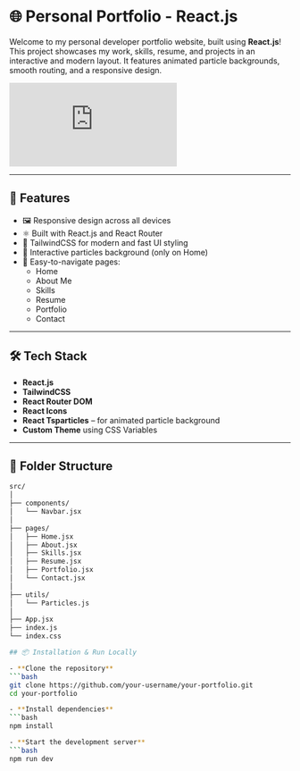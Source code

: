 # 🌐 Personal Portfolio - React.js

Welcome to my personal developer portfolio website, built using **React.js**!  
This project showcases my work, skills, resume, and projects in an interactive and modern layout. It features animated particle backgrounds, smooth routing, and a responsive design.

![Portfolio Preview](https:////.com)

---

## 🚀 Features

- 🖼️ Responsive design across all devices
- ⚛️ Built with React.js and React Router
- 🎨 TailwindCSS for modern and fast UI styling
- 🧩 Interactive particles background (only on Home)
- 🔗 Easy-to-navigate pages:
  - Home
  - About Me
  - Skills
  - Resume
  - Portfolio
  - Contact

---

## 🛠️ Tech Stack

- **React.js**
- **TailwindCSS**
- **React Router DOM**
- **React Icons**
- **React Tsparticles** – for animated particle background
- **Custom Theme** using CSS Variables

---

## 📂 Folder Structure

```bash
src/
│
├── components/
│   └── Navbar.jsx
│
├── pages/
│   ├── Home.jsx
│   ├── About.jsx
│   ├── Skills.jsx
│   ├── Resume.jsx
│   ├── Portfolio.jsx
│   └── Contact.jsx
│
├── utils/
│   └── Particles.js
│
├── App.jsx
├── index.js
└── index.css

## 📦 Installation & Run Locally

- **Clone the repository**
```bash
git clone https://github.com/your-username/your-portfolio.git
cd your-portfolio

- **Install dependencies**
```bash
npm install

- **Start the development server**
```bash
npm run dev


